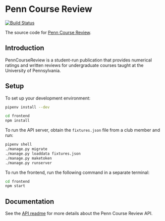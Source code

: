 # Penn Course Review

[![Build Status](https://travis-ci.org/pennlabs/pcr.svg?branch=master)](https://travis-ci.org/pennlabs/pcr)

The source code for [Penn Course Review](https://penncoursereview.com/).

## Introduction

PennCourseReview is a student-run publication that provides numerical ratings
and written reviews for undergraduate courses taught at the University of
Pennsylvania.

## Setup

To set up your development environment:

```bash
pipenv install --dev

cd frontend
npm install
```

To run the API server, obtain the `fixtures.json` file from a club member and run:

```bash
pipenv shell
./manage.py migrate
./manage.py loaddata fixtures.json
./manage.py maketoken
./manage.py runserver
```

To run the frontend, run the following command in a separate terminal:
```bash
cd frontend
npm start
```

## Documentation

See the [API readme](API-README.md) for more details about the Penn Course Review API.
